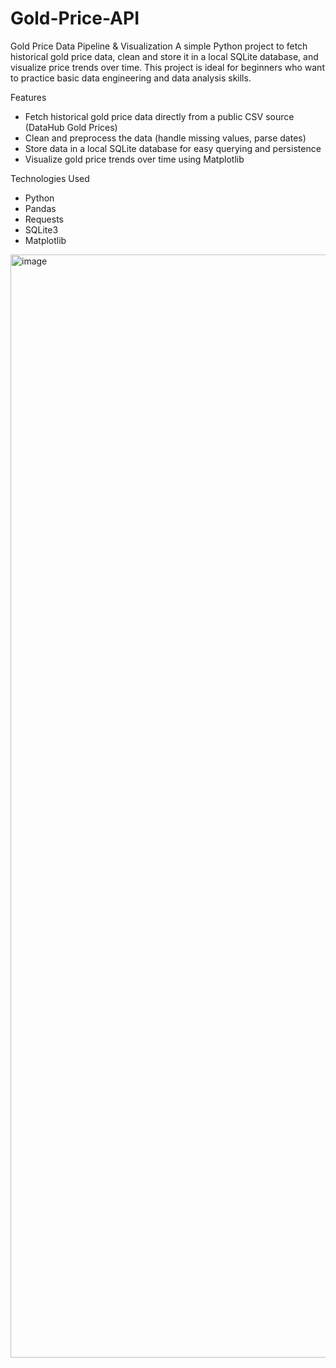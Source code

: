 # Gold-Price-API

Gold Price Data Pipeline & Visualization
  A simple Python project to fetch historical gold price data, clean and store it in a local SQLite database, and visualize price trends over time. This project is ideal for beginners who want to practice basic data engineering and data analysis skills.

Features
- Fetch historical gold price data directly from a public CSV source (DataHub Gold Prices)
- Clean and preprocess the data (handle missing values, parse dates)
- Store data in a local SQLite database for easy querying and persistence
- Visualize gold price trends over time using Matplotlib

Technologies Used
- Python
- Pandas
- Requests
- SQLite3
- Matplotlib


<img width="1765" alt="image" src="https://github.com/user-attachments/assets/f0dbbc7b-8135-4f32-903f-4cd28375bcf7" />
